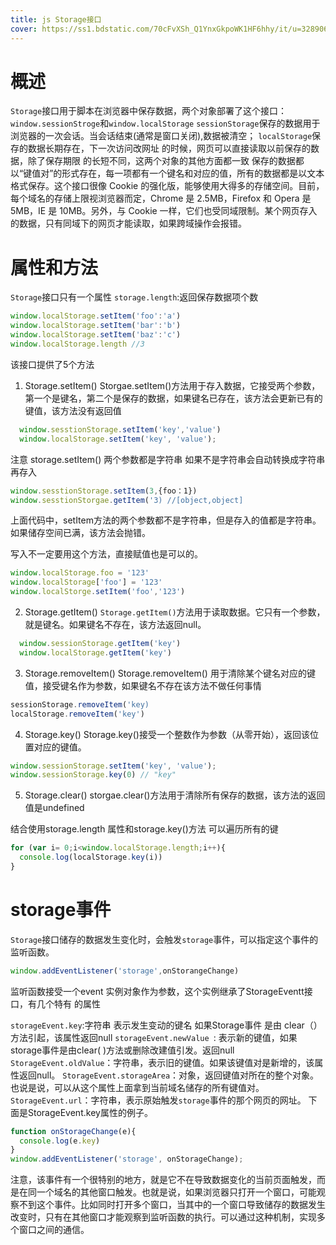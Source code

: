 ```yaml
---
title: js Storage接口
cover: https://ss1.bdstatic.com/70cFvXSh_Q1YnxGkpoWK1HF6hhy/it/u=3289061901,1535772242&fm=15&gp=0.jpg
---
```

# 概述
`Storage`接口用于脚本在浏览器中保存数据，两个对象部署了这个接口：`window.sessionStroge`和`window.localStorage`
`sessionStorage`保存的数据用于浏览器的一次会话。当会话结束(通常是窗口关闭),数据被清空；
`localStorage`保存的数据长期存在，下一次访问改网址 的时候，网页可以直接读取以前保存的数据，除了保存期限 的长短不同，这两个对象的其他方面都一致
保存的数据都以“键值对”的形式存在，每一项都有一个键名和对应的值，所有的数据都是以文本格式保存。这个接口很像 Cookie 的强化版，能够使用大得多的存储空间。目前，每个域名的存储上限视浏览器而定，Chrome 是 2.5MB，Firefox 和 Opera 是 5MB，IE 是 10MB。另外，与 Cookie 一样，它们也受同域限制。某个网页存入的数据，只有同域下的网页才能读取，如果跨域操作会报错。
# 属性和方法
`Storage`接口只有一个属性
`storage.length`:返回保存数据项个数
```javascript
window.localStorage.setItem('foo':'a')
window.localStorage.setItem('bar':'b')
window.localStorage.setItem('baz':'c')
window.localStorage.length //3
```
该接口提供了5个方法

1. Storage.setItem()
  Storgae.setItem()方法用于存入数据，它接受两个参数，第一个是键名，第二个是保存的数据，如果键名已存在，该方法会更新已有的键值，该方法没有返回值
  ```javascript
    window.sesstionStorage.setItem('key','value')
    window.localStorage.setItem('key', 'value');

  ```
  注意  storage.setItem() 两个参数都是字符串  如果不是字符串会自动转换成字符串再存入
  ```javascript
  window.sesstionStorage.setItem(3,{foo：1})
  window.sesstionStorgae.getItem('3) //[object,object]
  ```
  上面代码中，setItem方法的两个参数都不是字符串，但是存入的值都是字符串。
  如果储存空间已满，该方法会抛错。

  写入不一定要用这个方法，直接赋值也是可以的。
  ```javascript
  window.localStorage.foo = '123'
  window.localStorage['foo'] = '123'
  window.localStorge.setItem('foo','123')

  ```
2. Storage.getItem()
  `Storage.getItem()`方法用于读取数据。它只有一个参数，就是键名。如果键名不存在，该方法返回null。
  ```javascript
    window.sessionStorage.getItem('key')
    window.localStorage.getItem('key')
  ```
3. Storage.removeItem()
  Storage.removeItem() 用于清除某个键名对应的键值，接受键名作为参数，如果键名不存在该方法不做任何事情
  ```javascript
  sessionStorage.removeItem('key)
  localStorage.removeItem('key')
  ```
4. Storage.key()
  Storage.key()接受一个整数作为参数（从零开始），返回该位置对应的键值。
  ```javascript
  window.sessionStorage.setItem('key', 'value');
  window.sessionStorage.key(0) // "key"


  ```
5. Storage.clear()
  storgae.clear()方法用于清除所有保存的数据，该方法的返回值是undefined
  
  结合使用storage.length 属性和storage.key()方法  可以遍历所有的键
  ```javascript
  for (var i= 0;i<window.localStorage.length;i++){
    console.log(localStorage.key(i))
  }
  ``` 


# storage事件
`Storage`接口储存的数据发生变化时，会触发`storage`事件，可以指定这个事件的监听函数。
```javascript
window.addEventListener('storage',onStorangeChange)
```
监听函数接受一个event 实例对象作为参数，这个实例继承了StorageEventt接口，有几个特有 的属性

`storageEvent.key`:字符串 表示发生变动的键名 如果Storage事件 是由 clear（）方法引起，该属性返回null
`storageEvent.newValue `: 表示新的键值，如果storage事件是由clear( )方法或删除改建值引发。返回null
`StorageEvent.oldValue`：字符串，表示旧的键值。如果该键值对是新增的，该属性返回null。
`StorageEvent.storageArea`：对象，返回键值对所在的整个对象。也说是说，可以从这个属性上面拿到当前域名储存的所有键值对。
`StorageEvent.url`：字符串，表示原始触发`storage`事件的那个网页的网址。
下面是StorageEvent.key属性的例子。
```javascript
function onStorageChange(e){
  console.log(e.key)
}
window.addEventListener('storage', onStorageChange);

```
注意，该事件有一个很特别的地方，就是它不在导致数据变化的当前页面触发，而是在同一个域名的其他窗口触发。也就是说，如果浏览器只打开一个窗口，可能观察不到这个事件。比如同时打开多个窗口，当其中的一个窗口导致储存的数据发生改变时，只有在其他窗口才能观察到监听函数的执行。可以通过这种机制，实现多个窗口之间的通信。